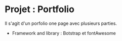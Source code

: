 # Projet : Portfolio

Il s'agit d'un porfolio one page avec plusieurs parties.

- Framework and library : Botstrap et fontAwesome 